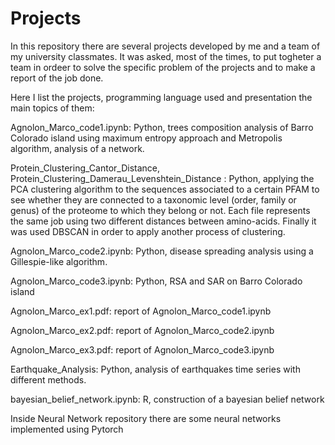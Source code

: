 # Projects

In this repository there are several projects developed by me and a team of my university classmates. 
It was asked, most of the times,  to put togheter a team in ordeer to solve the specific problem of the projects and to make a report of the job done.

Here I list the projects, programming language used and presentation the main topics of them:

Agnolon_Marco_code1.ipynb: Python, trees composition analysis of Barro Colorado island using maximum entropy approach and Metropolis algorithm, analysis of a network.

Protein_Clustering_Cantor_Distance, Protein_Clustering_Damerau_Levenshtein_Distance : Python, applying the PCA clustering algorithm to the sequences associated to a certain PFAM to see whether they are connected to a taxonomic level (order, family or genus) of the proteome to which they belong or not. Each file represents the same job using two different distances between amino-acids. Finally it was used DBSCAN in order to apply another process of clustering.

Agnolon_Marco_code2.ipynb: Python, disease spreading analysis using a Gillespie-like algorithm.

Agnolon_Marco_code3.ipynb: Python, RSA and SAR on Barro Colorado island

Agnolon_Marco_ex1.pdf: report of Agnolon_Marco_code1.ipynb

Agnolon_Marco_ex2.pdf: report of Agnolon_Marco_code2.ipynb

Agnolon_Marco_ex3.pdf: report of Agnolon_Marco_code3.ipynb

Earthquake_Analysis: Python, analysis of earthquakes time series with different methods.

bayesian_belief_network.ipynb: R, construction of a bayesian belief network

Inside Neural Network repository there are some neural networks implemented using Pytorch 



